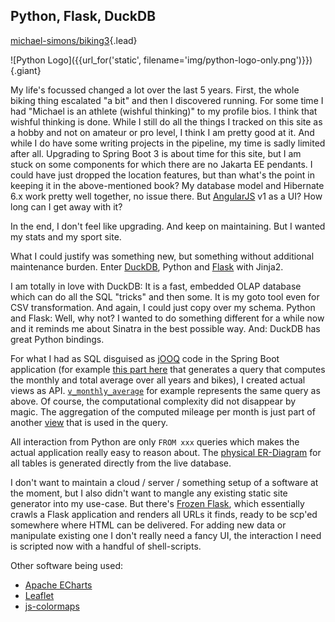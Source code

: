 
## Python, Flask, DuckDB

<i class="bi bi-github"></i> [michael-simons/biking3](https://github.com/michael-simons/biking3){.lead}

![Python Logo]({{url_for('static', filename='img/python-logo-only.png')}}){.giant}

My life's focussed changed a lot over the last 5 years.
First, the whole biking thing escalated "a bit" and then I discovered running.
For some time I had "Michael is an athlete (wishful thinking)" to my profile bios.
I think that wishful thinking is done.
While I still do all the things I tracked on this site as a hobby and not on amateur or pro level, I think I am pretty good at it.
And while I do have some writing projects in the pipeline, my time is sadly limited after all.
Upgrading to Spring Boot 3 is about time for this site, but I am stuck on some components for which there are no Jakarta EE pendants. 
I could have just dropped the location features, but than what's the point in keeping it in the above-mentioned book?
My database model and Hibernate 6.x work pretty well together, no issue there.
But [AngularJS](https://angularjs.org) v1 as a UI? 
How long can I get away with it?

In the end, I don't feel like upgrading.
And keep on maintaining.
But I wanted my stats and my sport site.

What I could justify was something new, but something without additional maintenance burden.
Enter [DuckDB](https://duckdb.org), Python and [Flask](https://flask.palletsprojects.com/en/2.3.x/) with Jinja2. 

I am totally in love with DuckDB: It is a fast, embedded OLAP database which can do all the SQL "tricks" and then some. 
It is my goto tool even for CSV transformation.
And again, I could just copy over my schema.
Python and Flask: Well, why not? 
I wanted to do something different for a while now and it reminds me about Sinatra in the best possible way.
And: DuckDB has great Python bindings.

For what I had as SQL disguised as [jOOQ](https://www.jooq.org) code in the Spring Boot application (for example [this part here](https://github.com/michael-simons/biking2/blob/a10fe3f254db361b85ac6c8fb70f9101dd29fd46/src/main/java/ac/simons/biking2/statistics/StatisticService.java#L123) that generates a query that computes the monthly and total average over all years and bikes), I created actual views as API.
[`v_monthly_average`](https://github.com/michael-simons/biking3/blob/5466d0b5479009eb9da05f4ef8b117f7b937796b/schema/api.sql#L159-L178) for example represents the same query as above.
Of course, the computational complexity did not disappear by magic.
The aggregation of the computed mileage per month is just part of another [view](https://github.com/michael-simons/biking3/blob/5466d0b5479009eb9da05f4ef8b117f7b937796b/schema/shared_views.sql#L21-L37) that is used in the query.

All interaction from Python are only `FROM xxx` queries which makes the actual application really easy to reason about. The [physical ER-Diagram](https://github.com/michael-simons/biking3/tree/main/generator/static/docs/schema.mermaid) for all tables is generated directly from the live database.

I don't want to maintain a cloud / server / something setup of a software at the moment, but I also didn't want to mangle any existing static site generator into my use-case.
But there's [Frozen Flask](https://pythonhosted.org/Frozen-Flask/), which essentially crawls a Flask application and renders all URLs it finds, ready to be scp'ed somewhere where HTML can be delivered.
For adding new data or manipulate existing one I don't really need a fancy UI, the interaction I need is scripted now with a handful of shell-scripts. 

Other software being used:

* [Apache ECharts](https://echarts.apache.org)
* [Leaflet](https://leafletjs.com)
* [js-colormaps](https://github.com/timothygebhard/js-colormaps)
